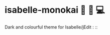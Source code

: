 # isabelle-monokai :new_moon_with_face: :art: :computer:
Dark and colourful theme for Isabelle/jEdit : :: 
